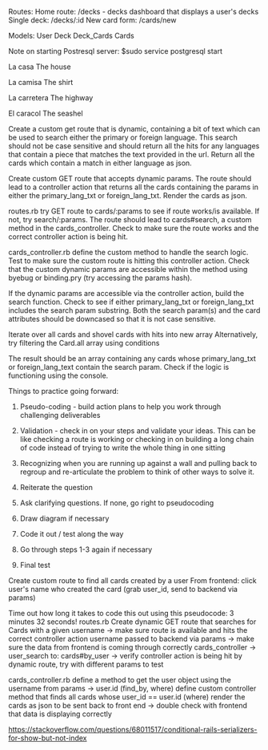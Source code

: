 Routes:
Home route: /decks - decks dashboard that displays a user's decks
Single deck: /decks/:id
New card form: /cards/new

Models:
User
Deck
Deck_Cards
Cards


Note on starting Postresql server: $sudo service postgresql start

La casa
The house

La camisa
The shirt

La carretera 
The highway

El caracol
The seashel


Create a custom get route that is dynamic, containing a bit of text which can be used to search either the primary or foreign language. This search should not be case sensitive and should return all the hits for any languages that contain a piece that matches the text provided in the url.
Return all the cards which contain a match in either language as json.

Create custom GET route that accepts dynamic params. The route should lead to a controller action that returns all the cards containing the params in either the
primary_lang_txt or foreign_lang_txt. Render the cards as json.

routes.rb
try GET route to cards/:params to see if route works/is available. If not, try search/:params. The route should lead to cards#search, a custom method in the cards_controller. Check to make sure the route works and the correct controller action is being hit.

cards_controller.rb
define the custom method to handle the search logic.
  Test to make sure the custom route is hitting this controller action. 
  Check that the custom dynamic params are accessible within the method using byebug or binding.pry (try accessing the params hash).

If the dynamic params are accessible via the controller action, build the search function. 
  Check to see if either primary_lang_txt or foreign_lang_txt includes the search param substring. 
    Both the search param(s) and the card attributes should be downcased so that it is not case sensitive.
  
  Iterate over all cards and shovel cards with hits into new array
    Alternatively, try filtering the Card.all array using conditions

The result should be an array containing any cards whose primary_lang_txt or foreign_lang_text contain the search param. Check if the logic is functioning using the console.

  Things to practice going forward:
1. Pseudo-coding - build action plans to help you work through challenging deliverables
2. Validation - check in on your steps and validate your ideas. This can be like checking a route is working or checking in on building a long chain of code instead of trying to write the whole thing in one sitting
3. Recognizing when you are running up against a wall and pulling back to regroup and re-articulate the problem to think of other ways to solve it.


1. Reiterate the question
2. Ask clarifying questions. If none, go right to pseudocoding
3. Draw diagram if necessary
4. Code it out / test along the way
5. Go through steps 1-3 again if necessary
6. Final test


Create custom route to find all cards created by a user
From frontend: click user's name who created the card (grab user_id, send to backend via params)


Time out how long it takes to code this out using this pseudocode: 3 minutes 32 seconds!
routes.rb
Create dynamic GET route that searches for Cards with a given username -> make sure route is available and hits the correct controller action
  username passed to backend via params -> make sure the data from frontend is coming through correctly
  cards_controller -> user_search to: cards#by_user -> verify controller action is being hit by dynamic route, try with different params to test

cards_controller.rb
  define a method to get the user object using the username from params -> user.id (find_by, where)
  define custom controller method that finds all cards whose user_id == user.id (where)
  render the cards as json to be sent back to front end -> double check with frontend that data is displaying correctly

  https://stackoverflow.com/questions/68011517/conditional-rails-serializers-for-show-but-not-index
